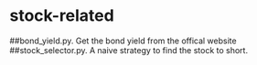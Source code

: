 # stock-related
##bond_yield.py. Get the bond yield from the offical website
##stock_selector.py. A naive strategy to find the stock to short.

